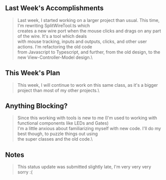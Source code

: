 ## Last Week's Accomplishments

> Last week, I started working on a larger project than usual. This time, I'm rewriting SplitWireTool.ts which\
> creates a new wire port when the mouse clicks and drags on any part of the wire. It's a tool which deals\
> with mouse tracking, inputs and outputs, clicks, and other user actions. I'm refactoring the old code\
> from Javascript to Typescript, and further, from the old design, to the new View-Controller-Model design.\

## This Week's Plan

> This week, I will continue to work on this same class, as it's a bigger project than most of my other projects.\

## Anything Blocking?

> Since this working with tools is new to me (I'm used to working with functional components like LEDs and Gates)\
> I'm a little anxious about familiarizing myself with new code. I'll do my best though, to puzzle things out using\
> the super classes and the old code.\

## Notes

> This status update was submitted slightly late, I'm very very very sorry :(
